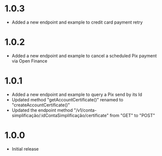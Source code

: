 # 1.0.3

- Added a new endpoint and example to credit card payment retry

# 1.0.2

- Added a new endpoint and example to cancel a scheduled Pix payment via Open Finance

# 1.0.1

- Added a new endpoint and example to query a Pix send by its Id
- Updated method "getAccountCertificate()" renamed to "createAccountCertificate()"
- Updated the endpoint method "/v1/conta-simplificação/:idContaSimplificação/certificate" from "GET" to "POST"

# 1.0.0

- Initial release


